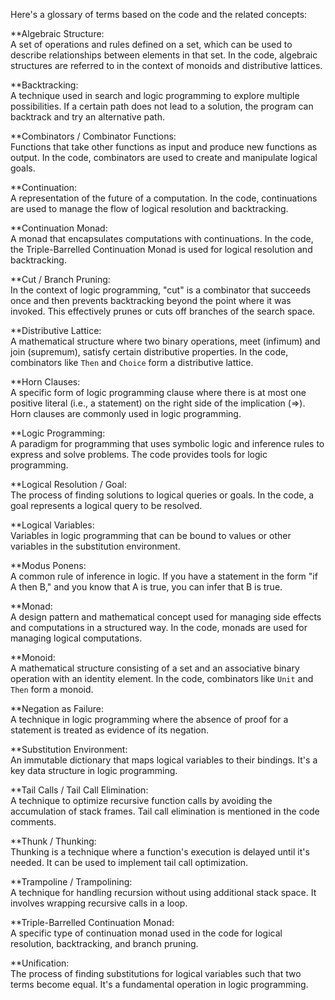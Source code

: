 Here's a glossary of terms based on the code and the related concepts:

**Algebraic Structure:  
A set of operations and rules defined on a set, which can be used to describe relationships between elements in that set. In the code, algebraic structures are referred to in the context of monoids and distributive lattices.

**Backtracking:  
A technique used in search and logic programming to explore multiple possibilities. If a certain path does not lead to a solution, the program can backtrack and try an alternative path.

**Combinators / Combinator Functions:  
Functions that take other functions as input and produce new functions as output. In the code, combinators are used to create and manipulate logical goals.

**Continuation:  
A representation of the future of a computation. In the code, continuations are used to manage the flow of logical resolution and backtracking.

**Continuation Monad:  
A monad that encapsulates computations with continuations. In the code, the Triple-Barrelled Continuation Monad is used for logical resolution and backtracking.

**Cut / Branch Pruning:  
In the context of logic programming, "cut" is a combinator that succeeds once and then prevents backtracking beyond the point where it was invoked. This effectively prunes or cuts off branches of the search space.

**Distributive Lattice:  
A mathematical structure where two binary operations, meet (infimum) and join (supremum), satisfy certain distributive properties. In the code, combinators like `Then` and `Choice` form a distributive lattice.

**Horn Clauses:  
A specific form of logic programming clause where there is at most one positive literal (i.e., a statement) on the right side of the implication (=>). Horn clauses are commonly used in logic programming.

**Logic Programming:  
A paradigm for programming that uses symbolic logic and inference rules to express and solve problems. The code provides tools for logic programming.

**Logical Resolution / Goal:  
The process of finding solutions to logical queries or goals. In the code, a goal represents a logical query to be resolved.

**Logical Variables:  
Variables in logic programming that can be bound to values or other variables in the substitution environment.

**Modus Ponens:  
A common rule of inference in logic. If you have a statement in the form "if A then B," and you know that A is true, you can infer that B is true.

**Monad:  
A design pattern and mathematical concept used for managing side effects and computations in a structured way. In the code, monads are used for managing logical computations.

**Monoid:  
A mathematical structure consisting of a set and an associative binary operation with an identity element. In the code, combinators like `Unit` and `Then` form a monoid.

**Negation as Failure:  
A technique in logic programming where the absence of proof for a statement is treated as evidence of its negation.

**Substitution Environment:  
An immutable dictionary that maps logical variables to their bindings. It's a key data structure in logic programming.

**Tail Calls / Tail Call Elimination:  
A technique to optimize recursive function calls by avoiding the accumulation of stack frames. Tail call elimination is mentioned in the code comments.

**Thunk / Thunking:  
Thunking is a technique where a function's execution is delayed until it's needed. It can be used to implement tail call optimization.

**Trampoline / Trampolining:  
A technique for handling recursion without using additional stack space. It involves wrapping recursive calls in a loop.

**Triple-Barrelled Continuation Monad:  
A specific type of continuation monad used in the code for logical resolution, backtracking, and branch pruning.

**Unification:  
The process of finding substitutions for logical variables such that two terms become equal. It's a fundamental operation in logic programming.
